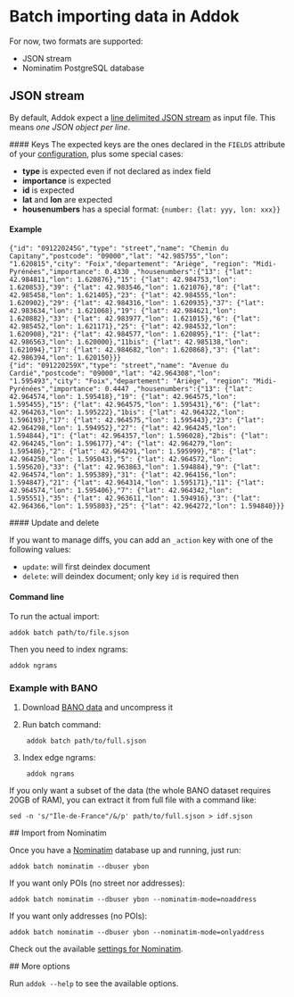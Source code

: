 # Batch importing data in Addok

For now, two formats are supported:

- JSON stream
- Nominatim PostgreSQL database


## JSON stream

By default, Addok expect a [line delimited JSON stream](http://en.wikipedia.org/wiki/JSON_Streaming)
as input file. This means *one JSON object per line*.


#### Keys
The expected keys are the ones declared in the `FIELDS` attribute of your
[configuration](config.md), plus some special cases:

- **type** is expected even if not declared as index field
- **importance** is expected
- **id** is expected
- **lat** and **lon** are expected
- **housenumbers** has a special format: `{number: {lat: yyy, lon: xxx}}`

#### Example

    {"id": "091220245G","type": "street","name": "Chemin du Capitany","postcode": "09000","lat": "42.985755","lon": "1.620815","city": "Foix","departement": "Ariège", "region": "Midi-Pyrénées","importance": 0.4330 ,"housenumbers":{"13": {"lat": 42.984811,"lon": 1.620876},"15": {"lat": 42.984753,"lon": 1.620853},"39": {"lat": 42.983546,"lon": 1.621076},"8": {"lat": 42.985458,"lon": 1.621405},"23": {"lat": 42.984555,"lon": 1.620902},"29": {"lat": 42.984316,"lon": 1.620935},"37": {"lat": 42.983634,"lon": 1.621068},"19": {"lat": 42.984621,"lon": 1.620882},"33": {"lat": 42.983977,"lon": 1.621015},"6": {"lat": 42.985452,"lon": 1.621171},"25": {"lat": 42.984532,"lon": 1.620908},"21": {"lat": 42.984577,"lon": 1.620895},"1": {"lat": 42.986563,"lon": 1.620000},"11bis": {"lat": 42.985138,"lon": 1.621094},"17": {"lat": 42.984682,"lon": 1.620868},"3": {"lat": 42.986394,"lon": 1.620150}}}
    {"id": "091220259X","type": "street","name": "Avenue du Cardié","postcode": "09000","lat": "42.964308","lon": "1.595493","city": "Foix","departement": "Ariège", "region": "Midi-Pyrénées","importance": 0.4447 ,"housenumbers":{"13": {"lat": 42.964574,"lon": 1.595418},"19": {"lat": 42.964575,"lon": 1.595455},"15": {"lat": 42.964575,"lon": 1.595431},"6": {"lat": 42.964263,"lon": 1.595222},"1bis": {"lat": 42.964322,"lon": 1.596193},"17": {"lat": 42.964575,"lon": 1.595443},"23": {"lat": 42.964298,"lon": 1.594952},"27": {"lat": 42.964245,"lon": 1.594844},"1": {"lat": 42.964357,"lon": 1.596028},"2bis": {"lat": 42.964245,"lon": 1.596177},"4": {"lat": 42.964279,"lon": 1.595486},"2": {"lat": 42.964291,"lon": 1.595999},"8": {"lat": 42.964250,"lon": 1.595043},"5": {"lat": 42.964572,"lon": 1.595620},"33": {"lat": 42.963863,"lon": 1.594884},"9": {"lat": 42.964574,"lon": 1.595389},"31": {"lat": 42.964156,"lon": 1.594847},"21": {"lat": 42.964314,"lon": 1.595171},"11": {"lat": 42.964574,"lon": 1.595406},"7": {"lat": 42.964342,"lon": 1.595551},"35": {"lat": 42.963611,"lon": 1.594916},"3": {"lat": 42.964366,"lon": 1.595803},"25": {"lat": 42.964272,"lon": 1.594840}}}

#### Update and delete

If you want to manage diffs, you can add an `_action` key with one of the
following values:

- `update`: will first deindex document
- `delete`: will deindex document; only key `id` is required then


#### Command line
To run the actual import:

    addok batch path/to/file.sjson

Then you need to index ngrams:

    addok ngrams


### Example with BANO

1. Download [BANO data](http://bano.openstreetmap.fr/data/full.sjson.gz) and uncompress
   it

2. Run batch command:

        addok batch path/to/full.sjson

3. Index edge ngrams:

        addok ngrams

If you only want a subset of the data (the whole BANO dataset requires 20GB of RAM),
you can extract it from full file with a command like:

    sed -n 's/"Île-de-France"/&/p' path/to/full.sjson > idf.sjson


## Import from Nominatim

Once you have a [Nominatim](https://wiki.openstreetmap.org/wiki/Nominatim) database up and running, just run:

    addok batch nominatim --dbuser ybon

If you want only POIs (no street nor addresses):

    addok batch nominatim --dbuser ybon --nominatim-mode=noaddress

If you want only addresses (no POIs):

    addok batch nominatim --dbuser ybon --nominatim-mode=onlyaddress

Check out the available [settings for Nominatim](config.md#nominatim-settings).

## More options

Run `addok --help` to see the available options.
